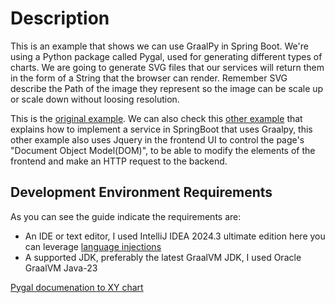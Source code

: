# Description
This is an example that shows we can use GraalPy in Spring Boot. We're using a Python package
called Pygal, used for generating different types of charts. We are going to generate
SVG files that our services will return them in the form of a String that the browser can
render. Remember SVG describe the Path of the image they represent so the image can be
scale up or scale down without loosing resolution.

This is the [original example](https://github.com/graalvm/graal-languages-demos/tree/main/graalpy/graalpy-spring-boot-pygal-charts).
We can also check this [other example](https://github.com/graalvm/graal-languages-demos/tree/main/graalpy/graalpy-spring-boot-guide)
that explains how to implement a service in SpringBoot that uses Graalpy, this other example
also uses Jquery in the frontend UI to control the page's "Document Object Model(DOM)", to 
be able to modify the elements of the frontend and make an HTTP request to the backend.

## Development Environment Requirements

As you can see the guide indicate the requirements are:

* An IDE or text editor, I used IntelliJ IDEA 2024.3 ultimate edition here you can leverage [language injections](https://www.jetbrains.com/help/idea/using-language-injections.html#use-language-injection-comments)
* A supported JDK, preferably the latest GraalVM JDK, I used Oracle GraalVM Java-23

[Pygal documenation to XY chart](https://www.pygal.org/en/stable/documentation/types/xy.html)